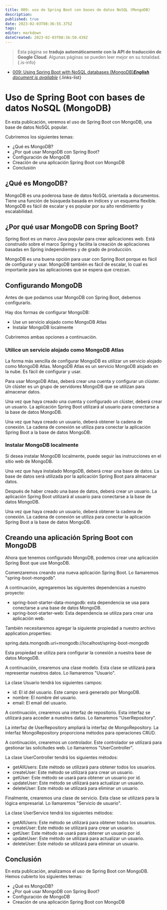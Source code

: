```yaml
---
title: 009: uso de Spring Boot con bases de datos NoSQL (MongoDB)
description: 
published: true
date: 2023-02-03T08:36:55.375Z
tags: 
editor: markdown
dateCreated: 2023-02-03T08:36:50.439Z
---
```


> Esta página se **tradujo automáticamente con la API de traducción de Google Cloud**.
Algunas páginas se pueden leer mejor en su totalidad.{.is-info}



- [009: Using Spring Boot with NoSQL databases (MongoDB)***English** document is available*](/en/Knowledge-base/Spring-Boot/Learning/009-using-spring-boot-with-nosql-databases-mongodb)
{.links-list}


# Uso de Spring Boot con bases de datos NoSQL (MongoDB)

En esta publicación, veremos el uso de Spring Boot con MongoDB, una base de datos NoSQL popular.

Cubriremos los siguientes temas:

* ¿Qué es MongoDB?
* ¿Por qué usar MongoDB con Spring Boot?
* Configuración de MongoDB
* Creación de una aplicación Spring Boot con MongoDB
* Conclusión

## ¿Qué es MongoDB?

MongoDB es una poderosa base de datos NoSQL orientada a documentos. Tiene una función de búsqueda basada en índices y un esquema flexible. MongoDB es fácil de escalar y es popular por su alto rendimiento y escalabilidad.

## ¿Por qué usar MongoDB con Spring Boot?

Spring Boot es un marco Java popular para crear aplicaciones web. Está construido sobre el marco Spring y facilita la creación de aplicaciones basadas en Spring independientes y de grado de producción.

MongoDB es una buena opción para usar con Spring Boot porque es fácil de configurar y usar. MongoDB también es fácil de escalar, lo cual es importante para las aplicaciones que se espera que crezcan.

## Configurando MongoDB

Antes de que podamos usar MongoDB con Spring Boot, debemos configurarlo.

Hay dos formas de configurar MongoDB:

* Use un servicio alojado como MongoDB Atlas
* Instalar MongoDB localmente

Cubriremos ambas opciones a continuación.

### Utilice un servicio alojado como MongoDB Atlas

La forma más sencilla de configurar MongoDB es utilizar un servicio alojado como MongoDB Atlas. MongoDB Atlas es un servicio MongoDB alojado en la nube. Es fácil de configurar y usar.

Para usar MongoDB Atlas, deberá crear una cuenta y configurar un clúster. Un clúster es un grupo de servidores MongoDB que se utilizan para almacenar datos.

Una vez que haya creado una cuenta y configurado un clúster, deberá crear un usuario. La aplicación Spring Boot utilizará al usuario para conectarse a la base de datos MongoDB.

Una vez que haya creado un usuario, deberá obtener la cadena de conexión. La cadena de conexión se utiliza para conectar la aplicación Spring Boot a la base de datos MongoDB.

### Instalar MongoDB localmente

Si desea instalar MongoDB localmente, puede seguir las instrucciones en el sitio web de MongoDB.

Una vez que haya instalado MongoDB, deberá crear una base de datos. La base de datos será utilizada por la aplicación Spring Boot para almacenar datos.

Después de haber creado una base de datos, deberá crear un usuario. La aplicación Spring Boot utilizará al usuario para conectarse a la base de datos MongoDB.

Una vez que haya creado un usuario, deberá obtener la cadena de conexión. La cadena de conexión se utiliza para conectar la aplicación Spring Boot a la base de datos MongoDB.

## Creando una aplicación Spring Boot con MongoDB

Ahora que tenemos configurado MongoDB, podemos crear una aplicación Spring Boot que use MongoDB.

Comenzaremos creando una nueva aplicación Spring Boot. Lo llamaremos "spring-boot-mongodb".

A continuación, agregaremos las siguientes dependencias a nuestro proyecto:

* spring-boot-starter-data-mongodb: esta dependencia se usa para conectarse a una base de datos MongoDB.
* spring-boot-starter-web: Esta dependencia se utiliza para crear una aplicación web.

También necesitaremos agregar la siguiente propiedad a nuestro archivo application.properties:

spring.data.mongodb.uri=mongodb://localhost/spring-boot-mongodb

Esta propiedad se utiliza para configurar la conexión a nuestra base de datos MongoDB.

A continuación, crearemos una clase modelo. Esta clase se utilizará para representar nuestros datos. Lo llamaremos "Usuario".

La clase Usuario tendrá los siguientes campos:

* id: El id del usuario. Este campo será generado por MongoDB.
* nombre: El nombre del usuario.
* email: El email del usuario.

A continuación, crearemos una interfaz de repositorio. Esta interfaz se utilizará para acceder a nuestros datos. Lo llamaremos "UserRepository".

La interfaz de UserRepository ampliará la interfaz de MongoRepository. La interfaz MongoRepository proporciona métodos para operaciones CRUD.

A continuación, crearemos un controlador. Este controlador se utilizará para gestionar las solicitudes web. Lo llamaremos "UserController".

La clase UserController tendrá los siguientes métodos:

* getAllUsers: Este método se utilizará para obtener todos los usuarios.
* createUser: Este método se utilizará para crear un usuario.
* getUser: Este método se usará para obtener un usuario por id.
* updateUser: Este método se utilizará para actualizar un usuario.
* deleteUser: Este método se utilizará para eliminar un usuario.

Finalmente, crearemos una clase de servicio. Esta clase se utilizará para la lógica empresarial. Lo llamaremos "Servicio de usuario".

La clase UserService tendrá los siguientes métodos:

* getAllUsers: Este método se utilizará para obtener todos los usuarios.
* createUser: Este método se utilizará para crear un usuario.
* getUser: Este método se usará para obtener un usuario por id.
* updateUser: Este método se utilizará para actualizar un usuario.
* deleteUser: Este método se utilizará para eliminar un usuario.

## Conclusión

En esta publicación, analizamos el uso de Spring Boot con MongoDB. Hemos cubierto los siguientes temas:

* ¿Qué es MongoDB?
* ¿Por qué usar MongoDB con Spring Boot?
* Configuración de MongoDB
* Creación de una aplicación Spring Boot con MongoDB